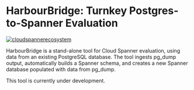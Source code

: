 # HarbourBridge: Turnkey Postgres-to-Spanner Evaluation
[![cloudspannerecosystem](https://circleci.com/gh/cloudspannerecosystem/harbourbridge.svg?style=svg)](https://circleci.com/gh/cloudspannerecosystem/harbourbridge)

HarbourBridge is a stand-alone tool for Cloud Spanner evaluation, using data
from an existing PostgreSQL database. The tool ingests pg_dump output,
automatically builds a Spanner schema, and creates a new Spanner database
populated with data from pg_dump.

This tool is currently under development.
